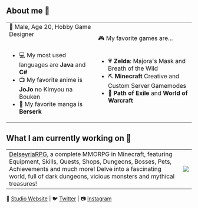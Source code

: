 ## About me 👋

<table width="100%">
  <tr>
    <td>
      🧔 Male, Age 20, Hobby Game Designer<br/><br/>
      <ul>
        <li>💻 My most used languages are <b>Java</b> and <b>C#</b></li>
        <li>📺 My favorite anime is <b>JoJo</b> no Kimyou na Bouken</li>
        <li>📖 My favorite manga is <b>Berserk</b></li>
      </ul>
    </td>
    <td>
      🎮 My favorite games are...<br/><br/>
      <ul>
        <li>💗 <b>Zelda</b>: Majora's Mask and Breath of the Wild</li>
        <li>⛏ <b>Minecraft</b> Creative and Custom Server Gamemodes</li>
        <li>🏹 <b>Path of Exile</b> and <b>World of Warcraft</b></li>
      </ul>
    </td>
  </tr>
</table>

## What I am currently working on 🧪
<table width="100%">
  <tr>
    <td>
      <a href="https://seven-ducks.com/delseyria.html">DelseyriaRPG</a>, a complete MMORPG in Minecraft, featuring Equipment, Skills, Quests, Shops, Dungeons, Bosses, Pets, Achievements and much more! Delve into a fascinating world, full of dark dungeons, vicious monsters and mythical treasures!
    </td>
    <td>
      <a href="https://seven-ducks.com/delseyria.html"><img src="https://wauz.eu/assets/images/banner-delseyria.png"/></a>
    </td>
  </tr>
</table>

🦆 [Studio Website](https://seven-ducks.com/index.php) | 🐦 [Twitter](https://twitter.com/wauzmons) | 📷 [Instagram](https://www.instagram.com/wauzmons)
